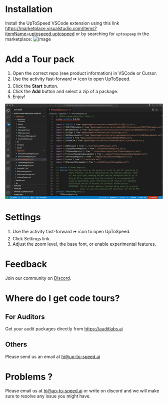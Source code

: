 # Installation
Install the UpToSpeed VSCode extension using this link https://marketplace.visualstudio.com/items?itemName=uptospeed.uptospeed or by searching for  `uptospeep` in the marketplace:
![image](https://github.com/user-attachments/assets/a2967862-965e-43c2-9058-354f2cd411aa)


# Add a Tour pack
1. Open the correct repo (see product information) in VSCode or Cursor.
2. Use the activity fast-forward ⏩ icon to open UpToSpeed.
3. Click the **Start**  button.
4. Click the **Add** button and select a zip of a package.
5. Enjoy!

![Start](resources/start.gif)


# Settings

1. Use the activity fast-forward ⏩ icon to open UpToSpeed.
2. Click Settings link.
3. Adjust the zoom level, the base font, or enable experimental features.

# Feedback

Join our community on [Discord](https://discord.gg/nJr336yF96).

# Where do I get code tours?

## For Auditors

Get your audit packages directly from https://auditlabs.ai

## Others

Please send us an email at hi@up-to-speed.ai

# Problems ? 

Please email us at hi@up-to-speed.ai or write on discord and we will make sure to resolve any issue you might have. 
